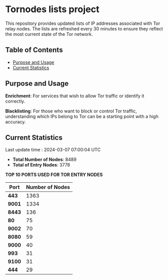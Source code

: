 # Tornodes lists project

This repository provides updated lists of IP addresses associated with Tor relay nodes. The lists are refreshed every 30 minutes to ensure they reflect the most current state of the Tor network.

## Table of Contents

- [Purpose and Usage](#purpose-and-usage)
- [Current Statistics](#current-statistics)


## Purpose and Usage

**Enrichment**: For services that wish to allow Tor traffic or identify it correctly.

**Blacklisting**: For those who want to block or control Tor traffic, understanding which IPs belong to Tor can be a starting point with a high accuracy.

## Current Statistics

Last update time : 2024-03-07 07:00:04 UTC

- **Total Number of Nodes**: 8489
- **Total of Entry Nodes**: 3778

**TOP 10 PORTS USED FOR TOR ENTRY NODES**

| **Port** | **Number of Nodes** |
|------|-----------------|
| **443**   | 1363  |
| **9001**   | 1334  |
| **8443**   | 136  |
| **80**   | 75  |
| **9002**   | 70  |
| **8080**   | 59  |
| **9000**   | 40  |
| **993**   | 31  |
| **9100**   | 31  |
| **444**   | 29  |

